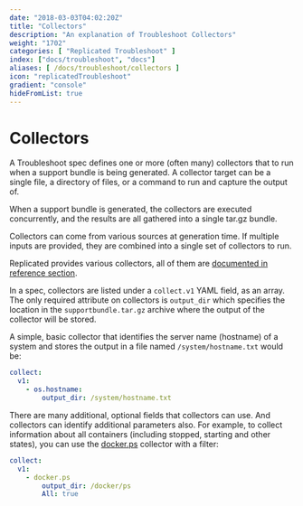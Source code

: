 ```yaml
---
date: "2018-03-03T04:02:20Z"
title: "Collectors"
description: "An explanation of Troubleshoot Collectors"
weight: "1702"
categories: [ "Replicated Troubleshoot" ]
index: ["docs/troubleshoot", "docs"]
aliases: [ /docs/troubleshoot/collectors ]
icon: "replicatedTroubleshoot"
gradient: "console"
hideFromList: true
---
```


# Collectors

A Troubleshoot spec defines one or more (often many) collectors that to run when a support bundle is being generated. A collector target can be a single file, a directory of files, or a command to run and capture the output of.

When a support bundle is generated, the collectors are executed concurrently, and the results are all gathered into a single tar.gz bundle.

Collectors can come from various sources at generation time. If multiple inputs are provided, they are combined into a single set of collectors to run.

Replicated provides various collectors, all of them are [documented in reference section](/api/support-bundle-yaml-specs/shared/).

In a spec, collectors are listed under a `collect.v1` YAML field, as an array. The only required attribute on collectors is `output_dir` which specifies the location in the `supportbundle.tar.gz` archive where the output of the collector will be stored.

A simple, basic collector that identifies the server name (hostname) of a system and stores the output in a file named `/system/hostname.txt` would be:

```yaml
collect:
  v1:
    - os.hostname:
        output_dir: /system/hostname.txt
```

There are many additional, optional fields that collectors can use. And collectors can identify additional parameters also. For example, to collect information about all containers (including stopped, starting and other states), you can use the [docker.ps](/api/support-bundle-yaml-specs/docker-ps/) collector with a filter:

```yaml
collect:
  v1:
    - docker.ps
        output_dir: /docker/ps
        All: true
```

